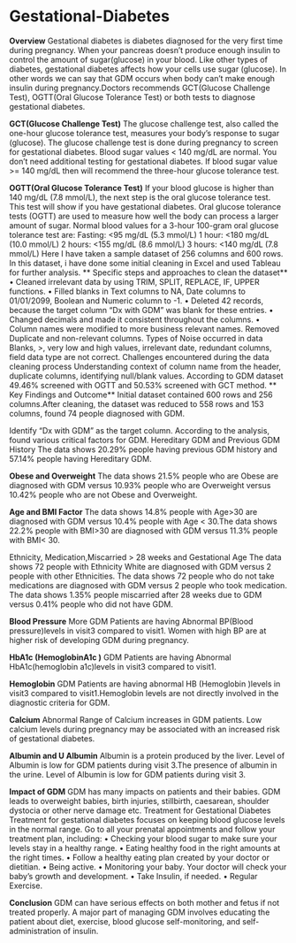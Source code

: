 # Gestational-Diabetes

**Overview**
Gestational diabetes is diabetes diagnosed for the very first time during pregnancy. When your pancreas doesn’t produce enough insulin to control the amount of sugar(glucose) in your blood. Like other types of diabetes, gestational diabetes affects how your cells use sugar (glucose). In other words we can say that GDM occurs when body can’t make enough insulin during pregnancy.Doctors recommends GCT(Glucose Challenge Test), OGTT(Oral Glucose Tolerance Test) or both tests to diagnose gestational diabetes.

**GCT(Glucose Challenge Test)**
The glucose challenge test, also called the one-hour glucose tolerance test, measures your body’s response to sugar (glucose). The glucose challenge test is done during pregnancy to screen for gestational diabetes.
Blood sugar values < 140 mg/dL are normal. You don’t need additional testing for gestational diabetes.
If blood sugar value >= 140 mg/dL then will recommend the three-hour glucose tolerance test.

**OGTT(Oral Glucose Tolerance Test)**
If your blood glucose is higher than 140 mg/dL (7.8 mmol/L), the next step is the oral glucose tolerance test. This test will show if you have gestational diabetes. Oral glucose tolerance tests (OGTT) are used to measure how well the body can process a larger amount of sugar.
Normal blood values for a 3-hour 100-gram oral glucose tolerance test are:
Fasting: <95 mg/dL (5.3 mmol/L)
1 hour: <180 mg/dL (10.0 mmol/L)
2 hours: <155 mg/dL (8.6 mmol/L)
3 hours: <140 mg/dL (7.8 mmol/L)
Here I have taken a sample dataset of 256 columns and 600 rows.
In this dataset, i have done some initial cleaning in Excel and used Tableau for further analysis.
 **
Specific steps and approaches to clean the dataset**
•	Cleaned irrelevant data by using TRIM, SPLIT, REPLACE, IF, UPPER functions.
•	Filled blanks in Text columns to NA, Date columns to 01/01/2099, Boolean and Numeric column to -1.
•	Deleted 42 records, because the target column “Dx with GDM” was blank for these entries.
•	Changed decimals and made it consistent throughout the columns.
•	Column names were modified to more business relevant names.
Removed Duplicate and non-relevant columns.
Types of Noise occurred in data
Blanks, >, very low and high values, irrelevant date, redundant columns, field data type are not correct.
Challenges encountered during the data cleaning process
Understanding context of column name from the header, duplicate columns, identifying null/blank values.
According to GDM dataset 49.46% screened with OGTT and 50.53% screened with GCT method.
 **
Key Findings and Outcome**
Initial dataset contained 600 rows and 256 columns.After cleaning, the dataset was reduced to 558 rows and 153 columns, found 74 people diagnosed with GDM.
 
Identify “Dx with GDM” as the target column.
According to the analysis, found various critical factors for GDM.
Hereditary GDM and Previous GDM History
The data shows 20.29% people having previous GDM history and 57.14% people having Hereditary GDM.
 
 
**Obese and Overweight**
The data shows 21.5% people who are Obese are diagnosed with GDM versus 10.93% people who are Overweight versus 10.42% people who are not Obese and Overweight.
 
**Age and BMI Factor**
The data shows 14.8% people with Age>30 are diagnosed with GDM versus 10.4% people with Age < 30.The data shows 22.2% people with BMI>30 are diagnosed with GDM versus 11.3% people with BMI< 30.
 
Ethnicity, Medication,Miscarried > 28 weeks and Gestational Age
The data shows 72 people with Ethnicity White are diagnosed with GDM versus 2 people with other Ethnicities.
The data shows 72 people who do not take medications are diagnosed with GDM versus 2 people who took medication.
The data shows 1.35% people miscarried after 28 weeks due to GDM versus 0.41% people who did not have GDM.
 
**Blood Pressure**
More GDM Patients are having Abnormal BP(Blood pressure)levels in visit3 compared to visit1. Women with high BP are at higher risk of developing GDM during pregnancy.
 
**HbA1c (HemoglobinA1c )**
GDM Patients are having Abnormal HbA1c(hemoglobin a1c)levels in visit3 compared to visit1.
 
**Hemoglobin**
GDM Patients are having abnormal HB (Hemoglobin )levels in visit3 compared to visit1.Hemoglobin levels are not directly involved in the diagnostic criteria for GDM.
 
**Calcium**
Abnormal Range of Calcium increases in GDM patients. Low calcium levels during pregnancy may be associated with an increased risk of gestational diabetes.
 
**Albumin and U Albumin**
Albumin is a protein produced by the liver. Level of Albumin is low for GDM patients during visit 3.The presence of albumin in the urine. Level of Albumin is low for GDM patients during visit 3.
 
 
**Impact of GDM**
GDM has many impacts on patients and their babies. GDM leads to overweight babies, birth injuries, stillbirth, caesarean, shoulder dystocia or other nerve damage etc.
Treatment for Gestational Diabetes
Treatment for gestational diabetes focuses on keeping blood glucose levels in the normal range. Go to all your prenatal appointments and follow your treatment plan, including:
•	Checking your blood sugar to make sure your levels stay in a healthy range.
•	Eating healthy food in the right amounts at the right times.
•	Follow a healthy eating plan created by your doctor or dietitian.
•	Being active.
•	Monitoring your baby. Your doctor will check your baby’s growth and development.
•	Take Insulin, if needed.
•	Regular Exercise.

**Conclusion**
GDM can have serious effects on both mother and fetus if not treated properly. A major part of managing GDM involves educating the patient about diet, exercise, blood glucose self-monitoring, and self-administration of insulin.



